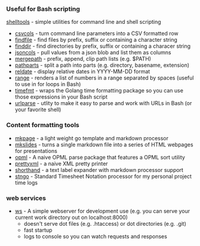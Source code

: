 
### Useful for Bash scripting

[shelltools](/shelltools/) - simple utilities for command line and shell scripting

+ [csvcols](/shelltools/csvcols.html) - turn command line parameters into a CSV formatted row
+ [findfile](/shelltools/findfile.html) - find files by prefix, suffix or containing a character string
+ [finddir](/shelltools/finddir.html) - find directories by prefix, suffix or containing a characer string
+ [jsoncols](/shelltools/jsoncols.html) - pull values from a json blob and list them as columns
+ [mergepath](/shelltools/mergepath.html) - prefix, append, clip path lists (e.g. $PATH)
+ [pathparts](/shelltools/pathparts.html) - split a path into parts (e.g. directory, basename, extension)
+ [reldate](/shelltools/reldate.html) - display relative dates in YYYY-MM-DD format
+ [range](/shelltools/range.html) - renders a list of numbers in a range separated by spaces (useful to use in for loops in Bash)
+ [timefmt](/shelltools/timefmt.html) - wraps the Golang time formatting package so you can use those expressions in your Bash script
+ [urlparse](/shelltools/urlparse.html) - utlity to make it easy to parse and work with URLs in Bash (or your favorite shell)

### Content formatting tools

+ [mkpage](https://rsdoiel.github.io/mkpage) - a light weight go template and markdown processor
+ [mkslides](https://rsdoiel.github.io/mkslides) - turns a single markdown file into a series of HTML webpages for presentations
+ [opml](https://rsdoiel.github.io/opml) - A naive OPML parse package that features a OPML sort utility
+ [prettyxml](https://rsdoiel.github.io/prettyxml) - a naive XML pretty printer
+ [shorthand](https://rsdoiel.github.io/shorthand) - a text label expander with markdown processor support
+ [stngo](https://rsdoiel.github.io/stngo) - Standard Timesheet Notation processor for my personal project time logs

### web services

+ [ws](https://rsdoiel.github.io/ws) - A simple webserver for development use (e.g. you can serve your current work directory out on localhost:8000)
    + doesn't serve dot files (e.g. .htaccess) or dot directories (e.g. .git)
    + fast startup
    + logs to console so you can watch requests and responses

